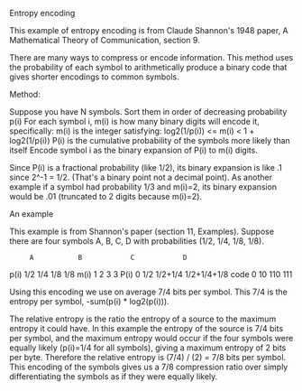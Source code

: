 Entropy encoding

This example of entropy encoding is from Claude Shannon's
1948 paper, A Mathematical Theory of Communication, section 9.

There are many ways to compress or encode information. This method
uses the probability of each symbol to arithmetically produce a 
binary code that gives shorter encodings to common symbols. 

Method:

 Suppose you have N symbols.
 Sort them in order of decreasing probability p(i)
 For each symbol i, 
  m(i) is how many binary digits will encode it, specifically:
  m(i) is the integer satisfying: log2(1/p(i)) <= m(i) < 1 + log2(1/p(i)) 
  P(i) is the cumulative probability of the symbols more likely than itself
 Encode symbol i as the binary expansion of P(i) to m(i) digits.

Since P(i) is a fractional probability (like 1/2), its binary expansion
is like .1 since 2^-1 = 1/2. (That's a binary point not a decimal point). 
As another example if a symbol had probability 1/3 and m(i)=2, its binary 
expansion would be .01 (truncated to 2 digits because m(i)=2).

An example

This example is from Shannon's paper (section 11, Examples).
Suppose there are four symbols A, B, C, D with probabilities 
(1/2, 1/4, 1/8, 1/8). 

         A           B            C            D
p(i)    1/2         1/4          1/8          1/8
m(i)     1           2            3            3
P(i)     0          1/2       1/2+1/4     1/2+1/4+1/8
code     0          10           110          111

Using this encoding we use on average 7/4 bits per symbol. This
7/4 is the entropy per symbol, -sum(p(i) * log2(p(i))). 

The relative entropy is the ratio the entropy of a source to the 
maximum entropy it could have. In this example the entropy of 
the source is 7/4 bits per symbol, and the maximum entropy would
occur if the four symbols were equally likely (p(i)=1/4 for all
symbols), giving a maximum entropy of 2 bits per byte. Therefore
the relative entropy is (7/4) / (2) = 7/8 bits per symbol. This
encoding of the symbols gives us a 7/8 compression ratio over 
simply differentiating the symbols as if they were equally likely.

